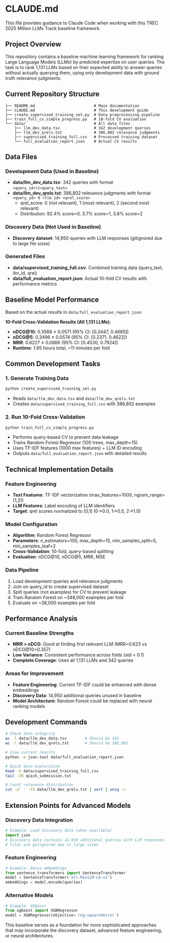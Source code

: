 # CLAUDE.md

This file provides guidance to Claude Code when working with this TREC 2025 Million LLMs Track baseline framework.

## Project Overview

This repository contains a baseline machine learning framework for ranking Large Language Models (LLMs) by predicted expertise on user queries. The task is to rank 1,131 LLMs based on their expected ability to answer queries without actually querying them, using only development data with ground truth relevance judgments.

## Current Repository Structure

```
├── README.md                          # Main documentation
├── CLAUDE.md                          # This development guide
├── create_supervised_training_set.py  # Data preprocessing pipeline
├── train_full_cv_simple_progress.py   # 10-fold CV evaluation
└── data/                              # All data files
    ├── llm_dev_data.tsv               # 342 development queries
    ├── llm_dev_qrels.txt              # 386,802 relevance judgments
    ├── supervised_training_full.csv   # Processed training dataset
    └── full_evaluation_report.json    # Actual CV results
```

## Data Files

### Development Data (Used in Baseline)
- **data/llm_dev_data.tsv**: 342 queries with format `<query_id>\t<query_text>`
- **data/llm_dev_qrels.txt**: 386,802 relevance judgments with format `<query_id> 0 <llm_id> <qrel_score>`
  - qrel_score: 0 (not relevant), 1 (most relevant), 2 (second most relevant)
  - Distribution: 92.4% score=0, 3.7% score=1, 3.8% score=2

### Discovery Data (Not Used in Baseline)
- **Discovery dataset**: 14,950 queries with LLM responses (gitignored due to large file sizes)

### Generated Files
- **data/supervised_training_full.csv**: Combined training data (query_text, llm_id, qrel)
- **data/full_evaluation_report.json**: Actual 10-fold CV results with performance metrics

## Baseline Model Performance

Based on the actual results in `data/full_evaluation_report.json`:

**10-Fold Cross-Validation Results (All 1,131 LLMs)**:
- **nDCG@10**: 0.3566 ± 0.0571 (95% CI: [0.2447, 0.4685])
- **nDCG@5**: 0.3496 ± 0.0574 (95% CI: [0.2371, 0.4622]) 
- **MRR**: 0.6227 ± 0.0866 (95% CI: [0.4530, 0.7924])
- **Runtime**: 1.95 hours total, ~11 minutes per fold

## Common Development Tasks

### 1. Generate Training Data
```bash
python create_supervised_training_set.py
```
- Reads `data/llm_dev_data.tsv` and `data/llm_dev_qrels.txt`
- Creates `data/supervised_training_full.csv` with 386,802 examples

### 2. Run 10-Fold Cross-Validation
```bash
python train_full_cv_simple_progress.py
```
- Performs query-based CV to prevent data leakage
- Trains Random Forest Regressor (100 trees, max_depth=15)
- Uses TF-IDF features (1000 max features) + LLM ID encoding
- Outputs `data/full_evaluation_report.json` with detailed results


## Technical Implementation Details

### Feature Engineering
- **Text Features**: TF-IDF vectorization (max_features=1000, ngram_range=(1,2))
- **LLM Features**: Label encoding of LLM identifiers  
- **Target**: qrel scores normalized to [0,1] (0→0.0, 1→0.5, 2→1.0)

### Model Configuration
- **Algorithm**: Random Forest Regressor
- **Parameters**: n_estimators=100, max_depth=15, min_samples_split=5, min_samples_leaf=2
- **Cross-Validation**: 10-fold, query-based splitting
- **Evaluation**: nDCG@10, nDCG@5, MRR, MSE

### Data Pipeline
1. Load development queries and relevance judgments
2. Join on query_id to create supervised dataset
3. Split queries (not examples) for CV to prevent leakage
4. Train Random Forest on ~348,000 examples per fold
5. Evaluate on ~38,000 examples per fold

## Performance Analysis

### Current Baseline Strengths
- **MRR > nDCG**: Good at finding first relevant LLM (MRR=0.623 vs nDCG@10=0.357)
- **Low Variance**: Consistent performance across folds (std < 0.1)
- **Complete Coverage**: Uses all 1,131 LLMs and 342 queries

### Areas for Improvement
- **Feature Engineering**: Current TF-IDF could be enhanced with dense embeddings
- **Discovery Data**: 14,950 additional queries unused in baseline
- **Model Architecture**: Random Forest could be replaced with neural ranking models

## Development Commands

```bash
# Check data integrity
wc -l data/llm_dev_data.tsv        # Should be 342
wc -l data/llm_dev_qrels.txt       # Should be 386,802

# View current results
python -m json.tool data/full_evaluation_report.json

# Quick data exploration
head -5 data/supervised_training_full.csv
tail -20 quick_submission.txt

# Count relevance distribution  
cut -d' ' -f4 data/llm_dev_qrels.txt | sort | uniq -c
```

## Extension Points for Advanced Models

### Discovery Data Integration
```python
# Example: Load discovery data (when available)
import json
# Discovery data contains 14,950 additional queries with LLM responses
# Files are gitignored due to large sizes
```

### Feature Engineering
```python
# Example: Dense embeddings
from sentence_transformers import SentenceTransformer
model = SentenceTransformer('all-MiniLM-L6-v2')
embeddings = model.encode(queries)
```

### Alternative Models
```python
# Example: XGBoost
from xgboost import XGBRegressor
model = XGBRegressor(objective='reg:squarederror')
```

This baseline serves as a foundation for more sophisticated approaches that may incorporate the discovery dataset, advanced feature engineering, or neural architectures.